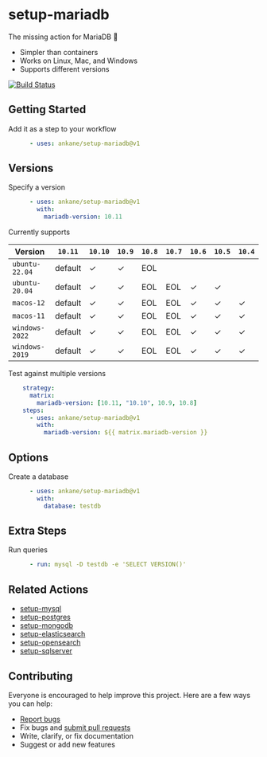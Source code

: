 # setup-mariadb

The missing action for MariaDB :tada:

- Simpler than containers
- Works on Linux, Mac, and Windows
- Supports different versions

[![Build Status](https://github.com/ankane/setup-mariadb/workflows/build/badge.svg?branch=v1)](https://github.com/ankane/setup-mariadb/actions)

## Getting Started

Add it as a step to your workflow

```yml
      - uses: ankane/setup-mariadb@v1
```

## Versions

Specify a version

```yml
      - uses: ankane/setup-mariadb@v1
        with:
          mariadb-version: 10.11
```

Currently supports

Version | `10.11` | `10.10` | `10.9` | `10.8` | `10.7` | `10.6` | `10.5` | `10.4`
--- | --- | --- | --- | --- | --- | --- | --- | ---
`ubuntu-22.04` | default | ✓ | ✓ | EOL | | | |
`ubuntu-20.04` | default | ✓ | ✓ | EOL | EOL | ✓ | ✓ |
`macos-12` | default | ✓ | ✓ | EOL | EOL | ✓ | ✓ | ✓ | ✓
`macos-11` | default | ✓ | ✓ | EOL | EOL | ✓ | ✓ | ✓ | ✓
`windows-2022` | default | ✓ | ✓ | EOL | EOL | ✓ | ✓ | ✓
`windows-2019` | default | ✓ | ✓ | EOL | EOL | ✓ | ✓ | ✓

Test against multiple versions

```yml
    strategy:
      matrix:
        mariadb-version: [10.11, "10.10", 10.9, 10.8]
    steps:
      - uses: ankane/setup-mariadb@v1
        with:
          mariadb-version: ${{ matrix.mariadb-version }}
```

## Options

Create a database

```yml
      - uses: ankane/setup-mariadb@v1
        with:
          database: testdb
```

## Extra Steps

Run queries

```yml
      - run: mysql -D testdb -e 'SELECT VERSION()'
```

## Related Actions

- [setup-mysql](https://github.com/ankane/setup-mysql)
- [setup-postgres](https://github.com/ankane/setup-postgres)
- [setup-mongodb](https://github.com/ankane/setup-mongodb)
- [setup-elasticsearch](https://github.com/ankane/setup-elasticsearch)
- [setup-opensearch](https://github.com/ankane/setup-opensearch)
- [setup-sqlserver](https://github.com/ankane/setup-sqlserver)

## Contributing

Everyone is encouraged to help improve this project. Here are a few ways you can help:

- [Report bugs](https://github.com/ankane/setup-mariadb/issues)
- Fix bugs and [submit pull requests](https://github.com/ankane/setup-mariadb/pulls)
- Write, clarify, or fix documentation
- Suggest or add new features
